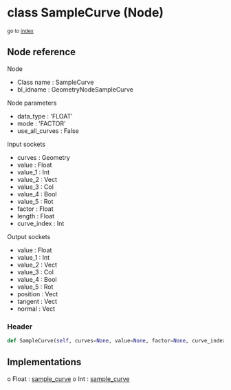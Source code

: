 # class SampleCurve (Node)

<sub>go to [index](/docs/index.md)</sub>

## Node reference

Node
 - Class name : SampleCurve
 - bl_idname : GeometryNodeSampleCurve

Node parameters
 - data_type : 'FLOAT'
 - mode : 'FACTOR'
 - use_all_curves : False

Input sockets
 - curves : Geometry
 - value : Float
 - value_1 : Int
 - value_2 : Vect
 - value_3 : Col
 - value_4 : Bool
 - value_5 : Rot
 - factor : Float
 - length : Float
 - curve_index : Int

Output sockets
 - value : Float
 - value_1 : Int
 - value_2 : Vect
 - value_3 : Col
 - value_4 : Bool
 - value_5 : Rot
 - position : Vect
 - tangent : Vect
 - normal : Vect

### Header

``` python
def SampleCurve(self, curves=None, value=None, factor=None, curve_index=None, length=None, data_type='FLOAT', mode='FACTOR', use_all_curves=False, node_label=None, node_color=None):
```

## Implementations

o Float : [sample_curve](/docs/GeoNodes_classes/Float.md#sample_curve)
o Int : [sample_curve](/docs/GeoNodes_classes/Int.md#sample_curve)

